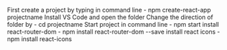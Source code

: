 First create a project by typing in command line - npm create-react-app projectname
Install VS Code and open the folder
Change the direction of folder by - cd projectname
Start project in command line - npm start
install react-router-dom - npm install react-router-dom --save
install react icons - npm install react-icons
